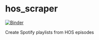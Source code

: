 # hos_scraper

[![Binder](https://mybinder.org/badge_logo.svg)](https://mybinder.org/v2/gh/sanzgiri/hos_scraper/HEAD)

Create Spotify playlists from HOS episodes
